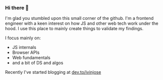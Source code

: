 ### Hi there 👋

I'm glad you stumbled upon this small corner of the github. I'm a frontend engineer with a keen interest on how JS and other web tech work under the hood. I use this place to mainly create things to validate my findings.

I focus mainly on:
- JS internals
- Browser APIs
- Web fundamentals
- and a bit of DS and algos

Recently I've started blogging at [dev.to/ivinjose](https://dev.to/ivinjose)

<!--
<table>
  <tr>
    <td>[![Ivin's GitHub stats](https://github-readme-stats.vercel.app/api?username=ivinjose)](https://github.com/ivinjose/github-readme-stats)</td>
    <td>[![Top Langs](https://github-readme-stats.vercel.app/api/top-langs/?username=ivinjose)](https://github.com/ivinjose/github-readme-stats)</td>
  </tr>
</table>



<a href="https://github-readme-stats.vercel.app/api/top-langs/?username=ivinjose">
  <img align="center" src="https://github-readme-stats.vercel.app/api/pin/?username=ivinjose&repo=github-readme-stats" />
</a>
<a href="https://github-readme-stats.vercel.app/api/top-langs/?username=ivinjose">
  <img align="center" src="https://github-readme-stats.vercel.app/api/pin/?username=ivinjose&repo=convoychat" />
</a>







**ivinjose/ivinjose** is a ✨ _special_ ✨ repository because its `README.md` (this file) appears on your GitHub profile.

Here are some ideas to get you started:

- 🔭 I’m currently working on ...
- 🌱 I’m currently learning ...
- 👯 I’m looking to collaborate on ...
- 🤔 I’m looking for help with ...
- 💬 Ask me about ...
- 📫 How to reach me: ...
- 😄 Pronouns: ...
- ⚡ Fun fact: ...
-->
